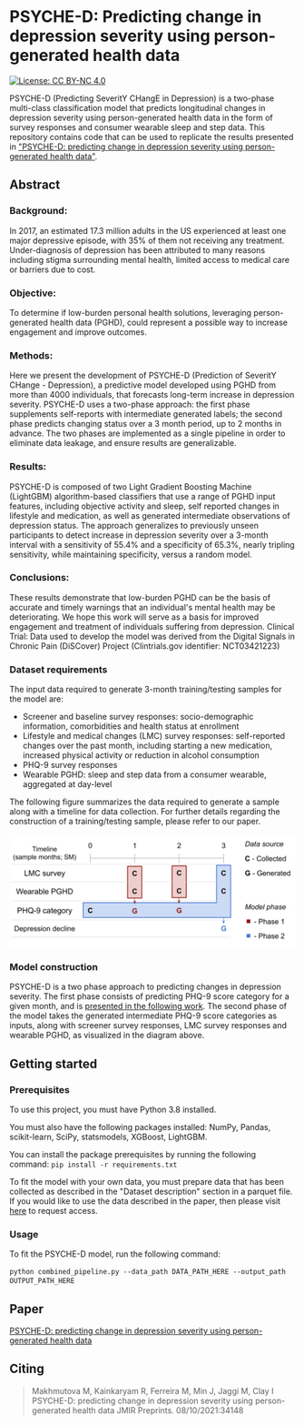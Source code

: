 # PSYCHE-D: Predicting change in depression severity using person-generated health data

[![License: CC BY-NC 4.0](https://licensebuttons.net/l/by-nc/4.0/80x15.png)](https://creativecommons.org/licenses/by-nc/4.0/)

PSYCHE-D (Predicting SeveritY CHangE in Depression) is a two-phase multi-class classification model that predicts longitudinal changes in depression severity using person-generated health data in the form of survey responses and consumer wearable sleep and step data. This repository contains code that can be used to replicate the results presented in ["PSYCHE-D: predicting change in depression severity using person-generated health data"](https://preprints.jmir.org/preprint/34148).

## Abstract

### Background:

In 2017, an estimated 17.3 million adults in the US experienced at least one major depressive episode, with 35% of them not receiving any treatment. Under-diagnosis of depression has been attributed to many reasons including stigma surrounding mental health, limited access to medical care or barriers due to cost.

### Objective:

To determine if low-burden personal health solutions, leveraging person-generated health data (PGHD), could represent a possible way to increase engagement and improve outcomes.

### Methods:

Here we present the development of PSYCHE-D (Prediction of SeveritY CHange - Depression), a predictive model developed using PGHD from more than 4000 individuals, that forecasts long-term increase in depression severity. PSYCHE-D uses a two-phase approach: the first phase supplements self-reports with intermediate generated labels; the second phase predicts changing status over a 3 month period, up to 2 months in advance. The two phases are implemented as a single pipeline in order to eliminate data leakage, and ensure results are generalizable.

### Results:

PSYCHE-D is composed of two Light Gradient Boosting Machine (LightGBM) algorithm-based classifiers that use a range of PGHD input features, including objective activity and sleep, self reported changes in lifestyle and medication, as well as generated intermediate observations of depression status. The approach generalizes to previously unseen participants to detect increase in depression severity over a 3-month interval with a sensitivity of 55.4% and a specificity of 65.3%, nearly tripling sensitivity, while maintaining specificity, versus a random model.

### Conclusions:

These results demonstrate that low-burden PGHD can be the basis of accurate and timely warnings that an individual's mental health may be deteriorating. We hope this work will serve as a basis for improved engagement and treatment of individuals suffering from depression. Clinical Trial: Data used to develop the model was derived from the Digital Signals in Chronic Pain (DiSCover) Project (Clintrials.gov identifier: NCT03421223)


### Dataset requirements

The input data required to generate 3-month training/testing samples for the model are:

- Screener and baseline survey responses: socio-demographic information, comorbidities and health status at enrollment
- Lifestyle and medical changes (LMC) survey responses: self-reported changes over the past month, including starting a new medication, increased physical activity or reduction in alcohol consumption
- PHQ-9 survey responses
- Wearable PGHD: sleep and step data from a consumer wearable, aggregated at day-level

The following figure summarizes the data required to generate a sample along with a timeline for data collection. For further details regarding the construction of a training/testing sample, please refer to our paper.

<p align="center">
  <img src="images/two_phase_model.png" width="700"/>
</p>

### Model construction

PSYCHE-D is a two phase approach to predicting changes in depression severity. The first phase consists of predicting PHQ-9 score category for a given month, and is [presented in the following work](https://dl.acm.org/doi/10.1145/3469266.3469878). The second phase of the model takes the generated intermediate PHQ-9 score categories as inputs, along with screener survey responses, LMC survey responses and wearable PGHD, as visualized in the diagram above.

## Getting started

### Prerequisites

To use this project, you must have Python 3.8 installed.

You must also have the following packages installed: NumPy, Pandas, scikit-learn, SciPy, statsmodels, XGBoost, LightGBM.

You can install the package prerequisites by running the following command: ```pip install -r requirements.txt```

To fit the model with your own data, you must prepare data that has been collected as described in the "Dataset description" section in a parquet file. If you would like to use the data described in the paper, then please visit [here](https://zenodo.org/record/5085146#.YPG_URMzYUE) to request access.

### Usage

To fit the PSYCHE-D model, run the following command:

```
python combined_pipeline.py --data_path DATA_PATH_HERE --output_path OUTPUT_PATH_HERE
```

## Paper

[PSYCHE-D: predicting change in depression severity using person-generated health data](https://preprints.jmir.org/preprint/34148)

## Citing

> Makhmutova M, Kainkaryam R, Ferreira M, Min J, Jaggi M, Clay I
> PSYCHE-D: predicting change in depression severity using person-generated health data
> JMIR Preprints. 08/10/2021:34148


